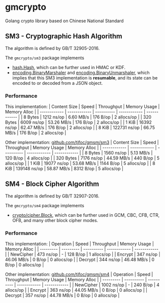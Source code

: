 # gmcrypto
Golang crypto library based on Chinese National Standard

## SM3 - Cryptographic Hash Algorithm
The algorithm is defined by GB/T 32905-2016.

The `gmcrypto/sm3` package implements
- [hash.Hash](https://golang.org/pkg/hash/#Hash), which can be further used in HMAC or KDF.
- [encoding.BinaryMarshaler](https://golang.org/pkg/encoding/#BinaryMarshaler) and [encoding.BinaryUnmarshaler](https://golang.org/pkg/encoding/#BinaryUnmarshaler), which implies that this SM3 implementation is **resumable**, and its state can be encoded to or decoded from a JSON object.

### Performance
This implementation:
| Content Size | Speed        | Throughput | Memory Usage | Memory Alloc |
| ------------ | ------------ | ---------- | ------------ | ------------ |
| 8 Bytes      | 1212 ns/op   | 6.60 MB/s  | 176 B/op     | 2 allocs/op  |
| 320 Bytes    | 6009 ns/op   | 53.26 MB/s | 176 B/op     | 2 allocs/op  |
| 1 KiB        | 16392 ns/op  | 62.47 MB/s | 176 B/op     | 2 allocs/op  |
| 8 KiB        | 122731 ns/op | 66.75 MB/s | 176 B/op     | 2 allocs/op  |

Other implementation: [github.com/tjfoc/gmsm/sm3](https://github.com/tjfoc/gmsm)
| Content Size | Speed        | Throughput | Memory Usage | Memory Alloc |
| ------------ | ------------ | ---------- | ------------ | ------------ |
| 8 Bytes      | 1560 ns/op   | 5.13 MB/s  | 120 B/op     | 4 allocs/op  |
| 320 Bytes    | 7176 ns/op   | 44.59 MB/s | 440 B/op     | 5 allocs/op  |
| 1 KiB        | 19077 ns/op  | 53.68 MB/s | 1144 B/op    | 5 allocs/op  |
| 8 KiB        | 139148 ns/op | 58.87 MB/s | 8312 B/op    | 5 allocs/op  |

## SM4 - Block Cipher Algorithm
The algorithm is defined by GB/T 32907-2016.

The `gmcrypto/sm4` package implements
- [crypto/cipher.Block](https://golang.org/pkg/crypto/cipher/#Block), which can be further used in GCM, CBC, CFB, CTR, OFB, and many other block cipher modes.

### Performance
This implementation:
| Operation | Speed     | Throughput | Memory Usage | Memory Alloc |
| --------- | --------- | ---------- | ------------ | ------------ |
| NewCipher | 473 ns/op | -          | 128 B/op     | 1 allocs/op  |
| Encrypt   | 347 ns/op | 46.06 MB/s | 0 B/op       | 0 allocs/op  |
| Decrypt   | 344 ns/op | 46.48 MB/s | 0 B/op       | 0 allocs/op  |

Other implementation: [github.com/tjfoc/gmsm/sm4](https://github.com/tjfoc/gmsm)
| Operation | Speed      | Throughput | Memory Usage | Memory Alloc |
| --------- | ---------- | ---------- | ------------ | ------------ |
| NewCipher | 1002 ns/op | -          | 240 B/op     | 4 allocs/op  |
| Encrypt   | 363 ns/op  | 44.05 MB/s | 0 B/op       | 0 allocs/op  |
| Decrypt   | 357 ns/op  | 44.78 MB/s | 0 B/op       | 0 allocs/op  |
